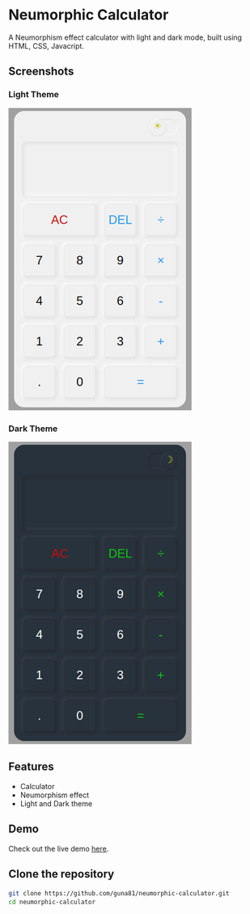 # Neumorphic Calculator

A Neumorphism effect calculator with light and dark mode, built using HTML, CSS, Javacript.

## Screenshots

### Light Theme

![neumorphic-calculator](./screenshots/image.png "neumorphic-calculator")

### Dark Theme

![neumorphic-calculator](./screenshots/image1.png "neumorphic-calculator")

## Features

- Calculator
- Neumorphism effect
- Light and Dark theme

## Demo

Check out the live demo [here](https://guna81.github.io/neumorphic-calculator/).

## Clone the repository

```bash
git clone https://github.com/guna81/neumorphic-calculator.git
cd neumorphic-calculator
```
